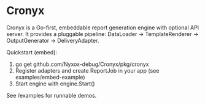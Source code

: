 # Cronyx

Cronyx is a Go-first, embeddable report generation engine with optional API server.
It provides a pluggable pipeline: DataLoader → TemplateRenderer → OutputGenerator → DeliveryAdapter.

Quickstart (embed):

1. go get github.com/Nyxox-debug/Cronyx/pkg/cronyx
2. Register adapters and create ReportJob in your app (see examples/embed-example)
3. Start engine with engine.Start()

See /examples for runnable demos.
